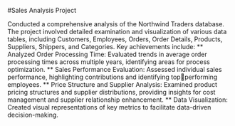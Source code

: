 #Sales Analysis Project

Conducted a comprehensive analysis of the Northwind Traders database. The project involved detailed examination and 
visualization of various data tables, including Customers, Employees, Orders, Order Details, Products, Suppliers, Shippers, 
and Categories. Key achievements include:
** Analyzed Order Processing Time: Evaluated trends in average order processing times across multiple years, 
identifying areas for process optimization.
** Sales Performance Evaluation: Assessed individual sales performance, highlighting contributions and identifying topperforming employees.
** Price Structure and Supplier Analysis: Examined product pricing structures and supplier distributions, providing 
insights for cost management and supplier relationship enhancement.
** Data Visualization: Created visual representations of key metrics to facilitate data-driven decision-making.
